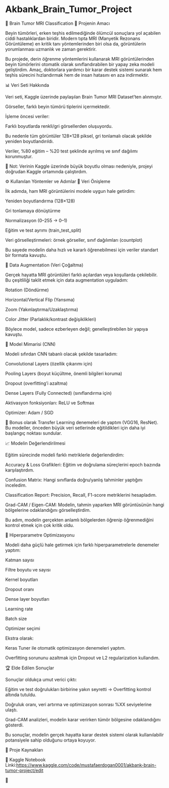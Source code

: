 # Akbank_Brain_Tumor_Project
🧠 Brain Tumor MRI Classification
🎯 Projenin Amacı

Beyin tümörleri, erken teşhis edilmediğinde ölümcül sonuçlara yol açabilen ciddi hastalıklardan biridir. Modern tıpta MRI (Manyetik Rezonans Görüntüleme) en kritik tanı yöntemlerinden biri olsa da, görüntülerin yorumlanması uzmanlık ve zaman gerektirir.

Bu projede, derin öğrenme yöntemlerini kullanarak MRI görüntülerinden beyin tümörlerini otomatik olarak sınıflandırabilen bir yapay zeka modeli geliştirdim.
Amaç, doktorlara yardımcı bir karar destek sistemi sunarak hem teşhis sürecini hızlandırmak hem de insan hatasını en aza indirmektir.

📊 Veri Seti Hakkında

Veri seti, Kaggle üzerinde paylaşılan Brain Tumor MRI Dataset’ten alınmıştır.

Görseller, farklı beyin tümörü tiplerini içermektedir.

İşleme öncesi veriler:

Farklı boyutlarda renkli/gri görsellerden oluşuyordu.

Bu nedenle tüm görüntüler 128×128 piksel, gri tonlamalı olacak şekilde yeniden boyutlandırıldı.

Veriler, %80 eğitim – %20 test şeklinde ayrılmış ve sınıf dağılımı korunmuştur.

📌 Not: Verinin Kaggle üzerinde büyük boyutlu olması nedeniyle, projeyi doğrudan Kaggle ortamında çalıştırdım.

⚙️ Kullanılan Yöntemler ve Adımlar
🔹 Veri Önişleme

İlk adımda, ham MRI görüntülerini modele uygun hale getirdim:

Yeniden boyutlandırma (128×128)

Gri tonlamaya dönüştürme

Normalizasyon (0–255 → 0–1)

Eğitim ve test ayrımı (train_test_split)

Veri görselleştirmeleri: örnek görseller, sınıf dağılımları (countplot)

Bu sayede modelin daha hızlı ve kararlı öğrenebilmesi için veriler standart bir formata kavuştu.

🔹 Data Augmentation (Veri Çoğaltma)

Gerçek hayatta MRI görüntüleri farklı açılardan veya koşullarda çekilebilir. Bu çeşitliliği taklit etmek için data augmentation uyguladım:

Rotation (Döndürme)

Horizontal/Vertical Flip (Yansıma)

Zoom (Yakınlaştırma/Uzaklaştırma)

Color Jitter (Parlaklık/kontrast değişiklikleri)

Böylece model, sadece ezberleyen değil; genelleştirebilen bir yapıya kavuştu.

🔹 Model Mimarisi (CNN)

Modeli sıfırdan CNN tabanlı olacak şekilde tasarladım:

Convolutional Layers (özellik çıkarımı için)

Pooling Layers (boyut küçültme, önemli bilgileri koruma)

Dropout (overfitting’i azaltma)

Dense Layers (Fully Connected) (sınıflandırma için)

Aktivasyon fonksiyonları: ReLU ve Softmax

Optimizer: Adam / SGD

📌 Bonus olarak Transfer Learning denemeleri de yaptım (VGG16, ResNet). Bu modeller, önceden büyük veri setlerinde eğitildikleri için daha iyi başlangıç noktası sundular.

📈 Modelin Değerlendirilmesi

Eğitim sürecinde modeli farklı metriklerle değerlendirdim:

Accuracy & Loss Grafikleri: Eğitim ve doğrulama süreçlerini epoch bazında karşılaştırdım.

Confusion Matrix: Hangi sınıflarda doğru/yanlış tahminler yaptığını inceledim.

Classification Report: Precision, Recall, F1-score metriklerini hesapladım.

Grad-CAM / Eigen-CAM: Modelin, tahmin yaparken MRI görüntüsünün hangi bölgelerine odaklandığını görselleştirdim.

Bu adım, modelin gerçekten anlamlı bölgelerden öğrenip öğrenmediğini kontrol etmek için çok kritik oldu.

🔧 Hiperparametre Optimizasyonu

Modeli daha güçlü hale getirmek için farklı hiperparametrelerle denemeler yaptım:

Katman sayısı

Filtre boyutu ve sayısı

Kernel boyutları

Dropout oranı

Dense layer boyutları

Learning rate

Batch size

Optimizer seçimi

Ekstra olarak:

Keras Tuner ile otomatik optimizasyon denemeleri yaptım.

Overfitting sorununu azaltmak için Dropout ve L2 regularization kullandım.

🏆 Elde Edilen Sonuçlar

Sonuçlar oldukça umut verici çıktı:

Eğitim ve test doğrulukları birbirine yakın seyretti → Overfitting kontrol altında tutuldu.

Doğruluk oranı, veri artırma ve optimizasyon sonrası %XX seviyelerine ulaştı.

Grad-CAM analizleri, modelin karar verirken tümör bölgesine odaklandığını gösterdi.

Bu sonuçlar, modelin gerçek hayatta karar destek sistemi olarak kullanılabilir potansiyele sahip olduğunu ortaya koyuyor.

🔗 Proje Kaynakları

📎 Kaggle Notebook Linki:https://www.kaggle.com/code/mustafaerdogan0001/akbank-brain-tumor-project/edit

📎 
